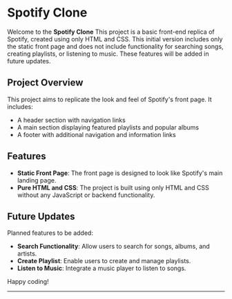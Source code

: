 # Spotify Clone

Welcome to the **Spotify Clone** This project is a basic front-end replica of Spotify, created using only HTML and CSS. This initial version includes only the static front page and does not include functionality for searching songs, creating playlists, or listening to music. These features will be added in future updates.

## Project Overview

This project aims to replicate the look and feel of Spotify's front page. It includes:

- A header section with navigation links
- A main section displaying featured playlists and popular albums
- A footer with additional navigation and information links

## Features

- **Static Front Page**: The front page is designed to look like Spotify's main landing page.
- **Pure HTML and CSS**: The project is built using only HTML and CSS without any JavaScript or backend functionality.

## Future Updates

Planned features to be added:

- **Search Functionality**: Allow users to search for songs, albums, and artists.
- **Create Playlist**: Enable users to create and manage playlists.
- **Listen to Music**: Integrate a music player to listen to songs.

Happy coding!

---
